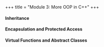 +++
title =  "Module 3: More OOP in C++"
+++
#### **Inheritance**


#### **Encapsulation and Protected Access**




#### **Virtual Functions and Abstract Classes**
